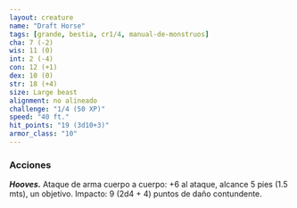 ```yaml
---
layout: creature
name: "Draft Horse"
tags: [grande, bestia, cr1/4, manual-de-monstruos]
cha: 7 (-2)
wis: 11 (0)
int: 2 (-4)
con: 12 (+1)
dex: 10 (0)
str: 18 (+4)
size: Large beast
alignment: no alineado
challenge: "1/4 (50 XP)"
speed: "40 ft."
hit_points: "19 (3d10+3)"
armor_class: "10"
---
```


### Acciones

***Hooves.*** Ataque de arma cuerpo a cuerpo: +6 al ataque, alcance 5 pies (1.5 mts), un objetivo. Impacto: 9 (2d4 + 4) puntos de daño contundente.